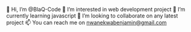 👋 Hi, I’m @BlaQ-Code
👀 I’m interested in web development project
🌱 I’m currently learning javascript
💞️ I’m looking to collaborate on any latest project 
📫 You can reach me on nwanekwabenjamin@gmail.com